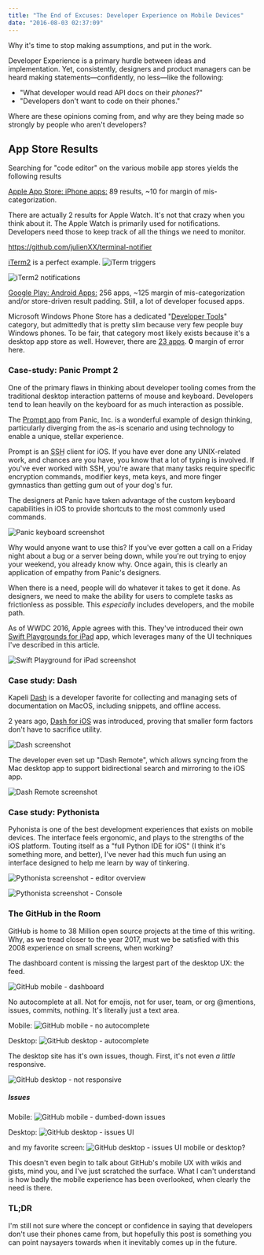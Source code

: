 ```yaml
---
title: "The End of Excuses: Developer Experience on Mobile Devices"
date: "2016-08-03 02:37:09"
---
```


<p>Why it's time to stop making assumptions, and put in the work.</p>

Developer Experience is a primary hurdle between ideas and implementation. Yet, consistently, designers and product managers can be heard making statements—confidently, no less—like the following:

-   "What developer would read API docs on their _phones_?"
-   "Developers don't want to code on their phones."

Where are these opinions coming from, and why are they being made so strongly by people who aren't developers?

## App Store Results

Searching for "code editor" on the various mobile app stores yields the following results

[Apple App Store: iPhone apps:](https://itunes.apple.com/WebObjects/MZStore.woa/wa/search?submit=edit&mt=1&term=code%20editor#software) 89 results, ~10 for margin of mis-categorization.

There are actually 2 results for Apple Watch. It's not that crazy when you think about it. The Apple Watch is primarily used for notifications. Developers need those to keep track of all the things we need to monitor.

https://github.com/julienXX/terminal-notifier

[iTerm2](https://www.iterm2.com/features.html) is a perfect example.
![iTerm triggers](https://www.iterm2.com/img/screenshots/v2-screen-shots/triggers.png)

![iTerm2 notifications](https://www.iterm2.com/img/screenshots/v2-screen-shots/profiles_terminal.jpg)

[Google Play: Android Apps:](https://play.google.com/store/search?q=code%20editor&c=apps) 256 apps, ~125 margin of mis-categorization and/or store-driven result padding. Still, a lot of developer focused apps.

Microsoft Windows Phone Store has a dedicated "[Developer Tools](https://www.microsoft.com/en-us/store/most-popular/apps/mobile?cat1=developer%20tools)" category, but admittedly that is pretty slim because very few people buy Windows phones. To be fair, that category most likely exists because it's a desktop app store as well. However, there are [23 apps](https://www.microsoft.com/en-us/store/search/apps?q=%22code%20editor%22). **0** margin of error here.

### Case-study: Panic Prompt 2

One of the primary flaws in thinking about developer tooling comes from the traditional desktop interaction patterns of mouse and keyboard. Developers tend to lean heavily on the keyboard for as much interaction as possible.

The [Prompt app](https://panic.com/prompt/) from Panic, Inc. is a wonderful example of design thinking, particularly diverging from the as-is scenario and using technology to enable a unique, stellar experience.

Prompt is an <abbr title="secure shell">SSH</abbr> client for iOS. If you have ever done any UNIX-related work, and chances are you have, you know that a lot of typing is involved. If you've ever worked with SSH, you're aware that many tasks require specific encryption commands, modifier keys, meta keys, and more finger gymnastics than getting gum out of your dog's fur.

The designers at Panic have taken advantage of the custom keyboard capabilities in iOS to provide shortcuts to the most commonly used commands.

![Panic keyboard screenshot](https://cldup.com/CJk1Nk_oTz.png)

Why would anyone want to use this? If you've ever gotten a call on a Friday night about a bug or a server being down, while you're out trying to enjoy your weekend, you already know why. Once again, this is clearly an application of empathy from Panic's designers.

When there is a need, people will do whatever it takes to get it done. As designers, we need to make the ability for users to complete tasks as frictionless as possible. This _especially_ includes developers, and the mobile path.

As of WWDC 2016, Apple agrees with this. They've introduced their own [Swift Playgrounds for iPad](https://developer.apple.com/swift/playgrounds/) app, which leverages many of the UI techniques I've described in this article.

![Swift Playground for iPad screenshot](https://developer.apple.com/library/prerelease/content/documentation/Xcode/Conceptual/swift_playgrounds_doc_format/Art/SP_learn_to_code_2x.png)

### Case study: Dash

Kapeli [Dash](https://kapeli.com/dash) is a developer favorite for collecting and managing sets of documentation on MacOS, including snippets, and offline access.

2 years ago, [Dash for iOS](https://itunes.apple.com/us/app/dash-api-docs/id935284832?mt=8) was introduced, proving that smaller form factors don't have to sacrifice utility.

![Dash screenshot](http://a3.mzstatic.com/us/r30/Purple20/v4/1f/0b/8e/1f0b8e48-418a-7426-9362-4712bed64f61/screen696x696.jpeg)

The developer even set up "Dash Remote", which allows syncing from the Mac desktop app to support bidirectional search and mirroring to the iOS app.

![Dash Remote screenshot](https://cldup.com/_Jl4u37D1J.png)

### Case study: Pythonista

Pyhonista is one of the best development experiences that exists on mobile devices. The interface feels ergonomic, and plays to the strengths of the iOS platform. Touting itself as a "full Python IDE for iOS" (I think it's something more, and better), I've never had this much fun using an interface designed to help me learn by way of tinkering.

![Pythonista screenshot - editor overview](http://omz-software.com/pythonista/images/screenshots/iPad04.jpg)

![Pythonista screenshot - Console](http://omz-software.com/pythonista/images/screenshots/Console2.jpg)

<h3 id="github">The GitHub in the Room</h3>
GitHub is home to 38 Million open source projects at the time of this writing. Why, as we tread closer to the year 2017, must we be satisfied with this 2008 experience on small screens, when working?

The dashboard content is missing the largest part of the desktop UX: the feed.

![GitHub mobile - dashboard](https://cldup.com/hZNhqn_xhi.png)

No autocomplete at all. Not for emojis, not for user, team, or org @mentions, issues, commits, nothing. It's literally just a text area.

Mobile:
![GitHub mobile - no autocomplete](https://cldup.com/AVYNLtCGJZ.png)

Desktop:
![GitHub desktop - autocomplete](https://cldup.com/y02WeZ2x9a.png)

The desktop site has it's own issues, though. First, it's not even _a little_ responsive.

![GitHub desktop - not responsive](https://cldup.com/bnvv7hvGI6.png)

##### Issues

Mobile:
![GitHub mobile - dumbed-down issues](https://cldup.com/aCrtGGMcBi.png)

Desktop:
![GitHub desktop - issues UI](https://cldup.com/SNXjAg1KKh.png)

and my favorite screen:
![GitHub desktop - issues UI mobile or desktop?](https://cldup.com/iI9HSwt6wG.png)

This doesn't even begin to talk about GitHub's mobile UX with wikis and gists, mind you, and I've just scratched the surface. What I can't understand is how badly the mobile experience has been overlooked, when clearly the need is there.

### TL;DR

I'm still not sure where the concept or confidence in saying that developers don't use their phones came from, but hopefully this post is something you can point naysayers towards when it inevitably comes up in the future.
